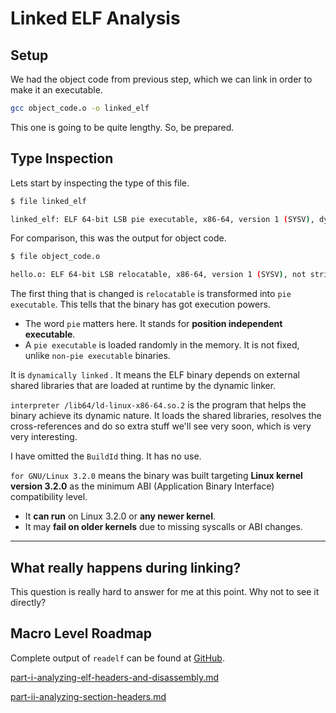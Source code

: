 # Linked ELF Analysis

## Setup

We had the object code from previous step, which we can link in order to make it an executable.

```bash
gcc object_code.o -o linked_elf
```

This one is going to be quite lengthy. So, be prepared.

## Type Inspection

Lets start by inspecting the type of this file.

```bash
$ file linked_elf

linked_elf: ELF 64-bit LSB pie executable, x86-64, version 1 (SYSV), dynamically linked, interpreter /lib64/ld-linux-x86-64.so.2, for GNU/Linux 3.2.0, not stripped
```

For comparison, this was the output for object code.

```bash
$ file object_code.o

hello.o: ELF 64-bit LSB relocatable, x86-64, version 1 (SYSV), not stripped
```

The first thing that is changed is `relocatable` is transformed into `pie executable`. This tells that the binary has got execution powers.

* The word `pie` matters here. It stands for **position independent executable**.
* A `pie executable` is loaded randomly in the memory. It is not fixed, unlike `non-pie executable` binaries.

It is `dynamically linked` . It means the ELF binary depends on external shared libraries that are loaded at runtime by the dynamic linker.

`interpreter /lib64/ld-linux-x86-64.so.2` is the program that helps the binary achieve its dynamic nature. It loads the shared libraries, resolves the cross-references and do so extra stuff we'll see very soon, which is very very interesting.

I have omitted the `BuildId` thing. It has no use.

`for GNU/Linux 3.2.0` means the binary was built targeting **Linux kernel version 3.2.0** as the minimum ABI (Application Binary Interface) compatibility level.

* It **can run** on Linux 3.2.0 or **any newer kernel**.
* It may **fail on older kernels** due to missing syscalls or ABI changes.

***

## What really happens during linking?

This question is really hard to answer for me at this point. Why not to see it directly?

## Macro Level Roadmap

Complete output of `readelf` can be found at [GitHub](https://github.com/hi-anki/reverse-engineering/blob/main/program1/assets/complete_elf_headers).

[part-i-analyzing-elf-headers-and-disassembly.md](part-i-analyzing-elf-headers-and-disassembly.md "mention")

[part-ii-analyzing-section-headers.md](part-ii-analyzing-section-headers.md "mention")











